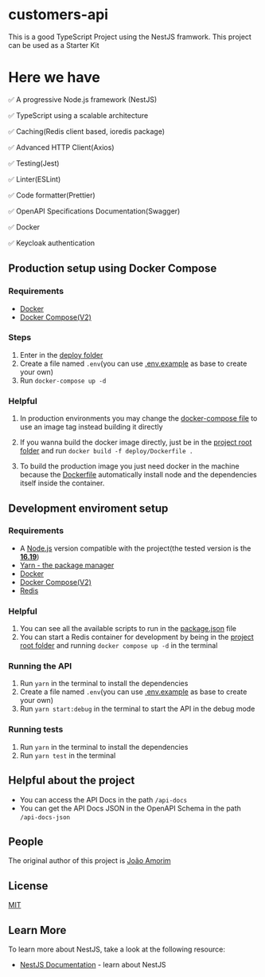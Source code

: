 # customers-api

This is a good TypeScript Project using the NestJS framwork. This project can be used as a Starter Kit 

# Here we have
✅ A progressive Node.js framework (NestJS)

✅ TypeScript using a scalable architecture

✅ Caching(Redis client based, ioredis package)

✅ Advanced HTTP Client(Axios)

✅ Testing(Jest)

✅ Linter(ESLint)

✅ Code formatter(Prettier)

✅ OpenAPI Specifications Documentation(Swagger)

✅ Docker

✅ Keycloak authentication

## Production setup using Docker Compose

### Requirements
+ [Docker](https://www.docker.com/)
+ [Docker Compose(V2)](https://docs.docker.com/compose/compose-v2/)
    
### Steps
1. Enter in the [deploy folder](./deploy/)
2. Create a file named `.env`(you can use [.env.example](./deploy/.env.example) as base to create your own)
3. Run `docker-compose up -d`

### Helpful

1. In production environments you may change the [docker-compose file](./deploy/docker-compose.yaml) to use an image tag instead building it directly

2. If you wanna build the docker image directly, just be in the [project root folder](./) and run `docker build -f deploy/Dockerfile .`

3. To build the production image you just need docker in the machine because the [Dockerfile](./deploy/Dockerfile) automatically install node and the dependencies itself inside the container.


## Development enviroment setup

### Requirements
+ A [Node.js](https://nodejs.org/) version compatible with the project(the tested version is the [**16.19**](https://nodejs.org/ca/blog/release/v16.19.0/))
+ [Yarn - the package manager](https://yarnpkg.com/)
+ [Docker](https://www.docker.com/)
+ [Docker Compose(V2)](https://docs.docker.com/compose/compose-v2/)
+ [Redis](https://redis.io/)

### Helpful

1. You can see all the available scripts to run in the [package.json](./package.json) file
2. You can start a Redis container for development by being in the [project root folder](./) and running `docker compose up -d` in the terminal

### Running the API
1. Run `yarn` in the terminal to install the dependencies
2. Create a file named `.env`(you can use [.env.example](./.env.example) as base to create your own)
3. Run `yarn start:debug` in the terminal to start the API in the debug mode

### Running tests
1. Run `yarn` in the terminal to install the dependencies
2. Run `yarn test` in the terminal



## Helpful about the project

+ You can access the API Docs in the path `/api-docs`
+ You can get the API Docs JSON in the OpenAPI Schema in the path `/api-docs-json`

## People

The original author of this project is [João Amorim](https://github.com/jpamorimdev)

## License

[MIT](LICENSE)

## Learn More

To learn more about NestJS, take a look at the following resource:

- [NestJS Documentation](https://docs.nestjs.com/) - learn about NestJS